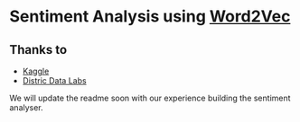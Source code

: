 # Sentiment Analysis using [Word2Vec](https://code.google.com/p/word2vec/)

## Thanks to
* [Kaggle](https://www.kaggle.com/c/word2vec-nlp-tutorial/details/part-1-for-beginners-bag-of-words)
* [Distric Data Labs](https://districtdatalabs.silvrback.com/modern-methods-for-sentiment-analysis)

We will update the readme soon with our experience building the sentiment analyser.
